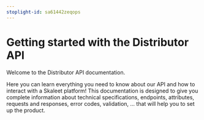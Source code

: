 ```yaml
---
stoplight-id: sa61442zeqops
---
```


# Getting started with the Distributor API

Welcome to the Distributor API documentation. <br>

Here you can learn everything you need to know about our API and how to interact with a Skaleet platform! This documentation is designed to give you complete information about technical specifications, endpoints, attributes, requests and responses, error codes, validation, ... that will help you to set up the product.
